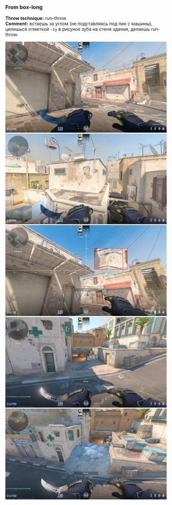 ### From box-long
**Throw technique:** run-throw  
**Comment:** встаешь за углом (не подставляясь под пик с машины), целишься отметкой `-1y` в рисунок зуба на стене здания, делаешь run-throw

![](img/long-ctspawn_0.jpg)![](img/long-ctspawn_1.jpg)![](img/long-ctspawn_2.jpg)![](img/long-ctspawn_3.jpg)![](img/long-ctspawn_4.jpg)